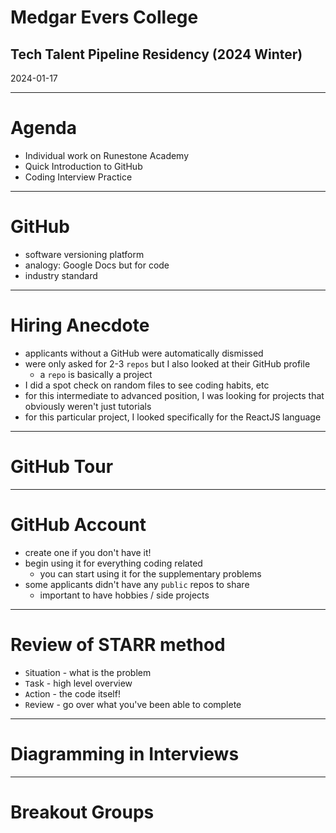 # Medgar Evers College
## Tech Talent Pipeline Residency (2024 Winter)

2024-01-17

---

# Agenda

- Individual work on Runestone Academy
- Quick Introduction to GitHub
- Coding Interview Practice

---

# GitHub

- software versioning platform
- analogy: Google Docs but for code
- industry standard

---

# Hiring Anecdote

- applicants without a GitHub were automatically dismissed
- were only asked for 2-3 `repos` but I also looked at their GitHub profile
  - a `repo` is basically a project
- I did a spot check on random files to see coding habits, etc
- for this intermediate to advanced position, I was looking for projects that obviously weren't just tutorials
- for this particular project, I looked specifically for the ReactJS language

---

# GitHub Tour

---

# GitHub Account

- create one if you don't have it!
- begin using it for everything coding related
  - you can start using it for the supplementary problems
- some applicants didn't have any `public` repos to share
  - important to have hobbies / side projects

---

# Review of STARR method

- `S`ituation - what is the problem
- `T`ask - high level overview
- `A`ction - the code itself!
- `R`eview - go over what you've been able to complete

---

# Diagramming in Interviews

---

# Breakout Groups

